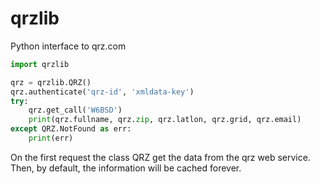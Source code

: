 # qrzlib

Python interface to qrz.com

```python
import qrzlib

qrz = qrzlib.QRZ()
qrz.authenticate('qrz-id', 'xmldata-key')
try:
	qrz.get_call('W6BSD')
	print(qrz.fullname, qrz.zip, qrz.latlon, qrz.grid, qrz.email)
except QRZ.NotFound as err:
	print(err)
```

On the first request the class QRZ get the data from the qrz web
service. Then, by default, the information will be cached forever.

